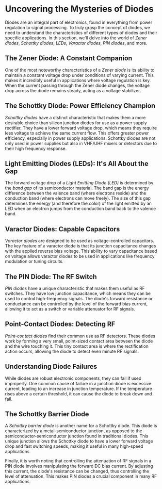 # Uncovering the Mysteries of Diodes

Diodes are an integral part of electronics, found in everything from power regulation to signal processing. To truly grasp the concept of diodes, we need to understand the characteristics of different types of diodes and their specific applications. In this section, we'll delve into the world of *Zener diodes*, *Schottky diodes*, *LEDs*, *Varactor diodes*, *PIN diodes*, and more.

## The Zener Diode: A Constant Companion

One of the most noteworthy characteristics of a *Zener diode* is its ability to maintain a constant voltage drop under conditions of varying current. This makes it incredibly useful in applications where voltage regulation is key. When the current passing through the Zener diode changes, the voltage drop across the diode remains steady, acting as a voltage stabilizer.

## The Schottky Diode: Power Efficiency Champion

*Schottky diodes* have a distinct characteristic that makes them a more desirable choice than silicon junction diodes for use as a power supply rectifier. They have a lower forward voltage drop, which means they require less voltage to achieve the same current flow. This offers greater power efficiency, especially in power supply applications. Schottky diodes are not only used in power supplies but also in VHF/UHF mixers or detectors due to their high frequency response.

## Light Emitting Diodes (LEDs): It's All About the Gap

The forward voltage drop of a *Light Emitting Diode (LED)* is determined by the *band gap* of its semiconductor material. The band gap is the energy difference between the valence band (where electrons reside) and the conduction band (where electrons can move freely). The size of this gap determines the energy (and therefore the color) of the light emitted by an LED when an electron jumps from the conduction band back to the valence band.

## Varactor Diodes: Capable Capacitors

*Varactor diodes* are designed to be used as voltage-controlled capacitors. The key feature of a varactor diode is that its junction capacitance changes with the applied reverse bias voltage. This ability to vary capacitance based on voltage allows varactor diodes to be used in applications like frequency modulation or tuning circuits.

## The PIN Diode: The RF Switch

*PIN diodes* have a unique characteristic that makes them useful as RF switches. They have low junction capacitance, which means they can be used to control high-frequency signals. The diode's forward resistance or conductance can be controlled by the level of the forward bias current, allowing it to act as a switch or variable attenuator for RF signals.

## Point-Contact Diodes: Detecting RF

*Point-contact diodes* find their common use as RF detectors. These diodes work by forming a very small, point-sized contact area between the diode and the wire touching it. This tiny contact area is where the rectification action occurs, allowing the diode to detect even minute RF signals.

## Understanding Diode Failures

While diodes are robust electronic components, they can fail if used improperly. One common cause of failure in a junction diode is excessive current, leading to an increase in junction temperature. If the temperature rises above a certain threshold, it can cause the diode to break down and fail.

## The Schottky Barrier Diode

A *Schottky barrier diode* is another name for a Schottky diode. This diode is characterized by a metal-semiconductor junction, as opposed to the semiconductor-semiconductor junction found in traditional diodes. This unique junction allows the Schottky diode to have a lower forward voltage drop and fast switching speeds, making it useful in many high-speed applications.

Finally, it is worth noting that controlling the attenuation of RF signals in a PIN diode involves manipulating the forward DC bias current. By adjusting this current, the diode's resistance can be changed, thus controlling the level of attenuation. This makes PIN diodes a crucial component in many RF applications.